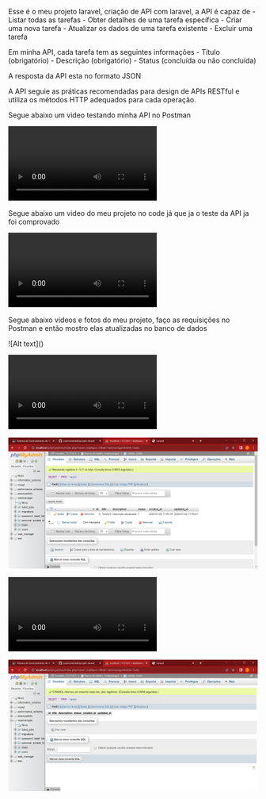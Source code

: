 <p>Esse é o meu projeto laravel, criação de API com laravel, a API é capaz de 
 - Listar todas as tarefas
 - Obter detalhes de uma tarefa específica
 - Criar uma nova tarefa
 - Atualizar os dados de uma tarefa existente
 - Excluir uma tarefa
</p>

<p>Em minha API, cada tarefa tem as seguintes informações
 - Título (obrigatório)
 - Descrição (obrigatório)
 - Status (concluída ou não concluída)
</p>

<p>A resposta da API esta no formato JSON</p>
<p>A API seguie as práticas recomendadas para design de APIs RESTful e utiliza os métodos HTTP adequados para cada operação.</p>
<p>Segue abaixo um video testando minha API no Postman</p>

<video src="New%20Request%20-%20My%20Workspace%202023-07-02%2014-40-44.mp4" controls title="Title"></video>

<p>Segue abaixo um video do meu projeto no code já que ja o teste da API ja foi comprovado</p>

<video src="TaskController.php%20-%20TaskManager%20-%20Visual%20Studio%20Code%202023-07-02%2014-43-33.mp4" controls title="Title"></video>

<p>Segue abaixo videos e fotos do meu projeto, faço as requisições no Postman e então mostro elas atualizadas no banco de dados</p>
![Alt text](<joaovcandrade_projeto-laravel - Google Chrome 02_07_2023 14_46_02.png>)

<video src="New%20Request%20-%20My%20Workspace%202023-07-02%2014-47-46.mp4" controls title="Title"></video>

![Alt text](<localhost _ 127.0.0.1 _ taskmanager _ tasks _ phpMyAdmin 5.2.1 - Google Chrome 02_07_2023 14_48_22.png>)

<video src="New%20Request%20-%20My%20Workspace%202023-07-02%2014-48-40.mp4" controls title="Title"></video>

![Alt text](<localhost _ 127.0.0.1 _ taskmanager _ tasks _ phpMyAdmin 5.2.1 - Google Chrome 02_07_2023 14_49_05.png>)